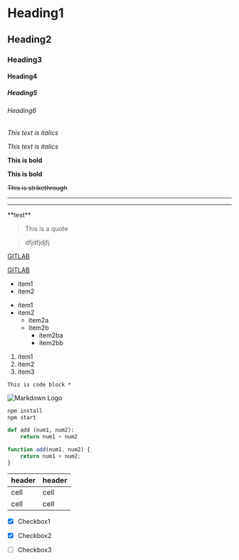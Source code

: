 <!-- About: 
    This notes is about the markdown language.
    
    Markdown is lieghtweight

    Notes prepared by Veerendranath Murala
    Date : 11-Jan-2019
 --> 

 <!--
    Supported Editors:
    1) VSCODE with Extension "auto-open-markdown-preview" 
    2) Notepad++ with Plugins:
    "Markdown Panel && Markdown Viewer++" 
    3) GITHUB, GITLAB supports Markdown files
    4) 
 
 -->

<!-- Headings use # to ###### (1to6) --> 

# Heading1
## Heading2
### Heading3
#### Heading4
##### Heading5
###### Heading6

<!-- Italics use * or _ --> 

*This text is italics*

_This text is italics_

<!--Note: There should not be any space between the text and * or _ in the start and end -->

<!-- Bold use ** or __ --> 

**This is bold** 

__This is bold__

<!--Note: There should not be any space between the text and * or _ in the start and end -->

<!-- Strikethrough use ~~ --> 

~~This is strikethrough~~

<!--Note: There should not be any space between the text and ~~ in the start and end -->

<!-- Horizontal Lines --- or ___ -->

---
___

<!-- Printing Escape Characters use \ -->

\*\*test**

<!-- Block Quote use > -->

> This is a quote

> dfjdfjdjfj 

<!-- Links use [](url) -->
[GITLAB](https://gitlab.com/)

<!-- Links use [](url) with Title -->
[GITLAB](https://gitlab.com/ "GITLAB Repository")

<!-- Unordered list use * -->

* item1
* item2

<!-- Nested - Unordered list use * , Max 3 leveles -->
* item1
* item2
    * item2a
    * item2b
        * item2ba
        * item2bb
            
<!-- Ordered list use 1. -->

1. item1
2. item2
2. item3 

<!--Note: even though 2. is duplicated markdown will list the next sequence number automatically-->

<!-- Inline Code Block use `` -->

` This is code block * `

<!-- Images use ![]() -->

![Markdown Logo](https://markdown-here.com/img/icon256.png)


<!-- Following are GITHUB Specific Markdown Syntax -->

<!-- Code Blocks use ``` -->

```bash
npm install 
npm start 

```

```python
def add (num1, num2):
    return num1 + num2
```

```javascript
function add(num1, num2) {
    return num1 + num2;
}

```

<!-- Tables  use | - :  -->

| header | header |
| ------ | ------ |
| cell | cell |
| cell | cell | 

<!-- Tasklist use * [] -->
* [x]  Checkbox1 
* [x]  Checkbox2
* [ ]  Checkbox3


